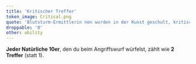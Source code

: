 ```yaml
---
title: 'Kritischer Treffer'
token_image: Critical.png
quote: 'Blutsturm-Ermittlerin nen wurden in der Kunst geschult, kritische Punkte anzugreifen, um größtmöglichen Schaden zu verursachen.'
droppable: '0'
other: ability
---
```


**Jeder Natürliche 10er**, den du beim Angriffswurf würfelst, zählt wie **2 Treffer** (statt 1).